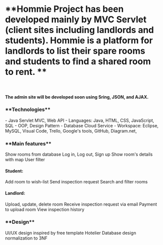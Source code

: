 <h1>**Hommie Project has been developed mainly by MVC Servlet (client sites including landlords and students).
Hommie is a platform for landlords to list their spare rooms and students to find a shared room to rent. **</h1>
<br>
<h4>The admin site will be developed soon using Sring, JSON, and AJAX.</h4>

<h3>**Technologies**</h3>
-&nbsp;Java Servlet MVC, Web API
-&nbsp;Languages: Java, HTML, CSS, JavaScript, SQL
-&nbsp;OOP, Design Pattern
-&nbsp;Database Cloud Service 
-&nbsp;Workspace: Eclipse, MySQL, Visual Code, Trello, Google's tools, GitHub, Diagram.net, 


<h3>**Main features**</h3>
Show rooms from database
Log in, Log out, Sign up
Show room's details with map
User filter

<h4>Student:</h4>
Add room to wish-list
Send inspection request
Search and filter rooms

<h4>Landlord:</h4>
Upload, update, delete room
Receive inspection request via email
Payment to upload room 
View inspection history


<h3>**Design**</h3>
UI/UX design inspired by free template Hotelier 
Database design normalization to 3NF

